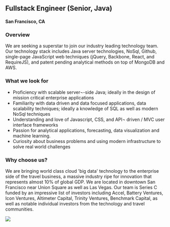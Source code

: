 ## Fullstack Engineer (Senior, Java)
#### San Francisco, CA

### Overview
We are seeking a superstar to join our industry leading technology team.
Our technology stack includes Java server technologies, NoSql, Github, single-­page JavaScript web techniques (jQuery, Backbone, React, and RequireJS), and patent­ pending analytical methods on top of MongoDB and AWS.

### What we look for
+ Proficiency with scalable server¬-side Java; ideally in the design of mission critical enterprise applications
+ Familiarity with data driven and data focused applications, data scalability techniques; ideally a knowledge of SQL as well as modern NoSql techniques
+ Understanding and love of Javascript, CSS, and API¬ driven / MVC user interface frameworks
+ Passion for analytical applications, forecasting, data visualization and machine learning.
+ Curiosity about business problems and using modern infrastructure to solve real world challenges

### Why choose us?
We are bringing world class cloud 'big data' technology to the enterprise side of the travel business, a massive industry ripe for innovation that represents almost 10% of global GDP.
We are located in downtown San Francisco near Union Square as well as Las Vegas. Our team is Series C funded by an impressive list of investors including Accel, Battery Ventures, Icon Ventures, Altimeter Capital, Trinity Ventures, Benchmark Capital, as well as notable individual investors from the technology and travel communities.


[<img src="https://dabuttonfactory.com/button.png?t=Apply&f=Calibri-Bold&ts=24&tc=fff&tshs=1&tshc=000&hp=20&vp=8&c=5&bgt=gradient&bgc=3d85c6&ebgc=073763">](https://localhost:3000/users/auth/github?job_id=rhvldhrvifjlc2vhcmno-fullstack-engineer-senior-java/)

